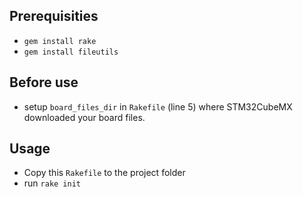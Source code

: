 ## Prerequisities

- `gem install rake`
- `gem install fileutils`

## Before use

- setup `board_files_dir` in `Rakefile` (line 5) where STM32CubeMX downloaded your board files.

## Usage

- Copy this `Rakefile` to the project folder
- run `rake init`
